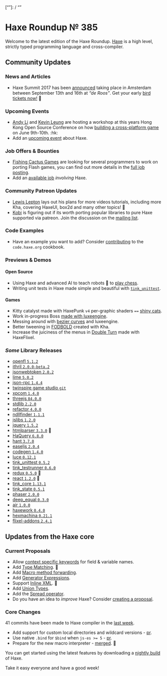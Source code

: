 [_template]: ../templates/roundup.html
[date]: / "2017-05-24 10:34:00"
[modified]: / "2017-05-24 11:16:00"
[published]: / "2017-05-24 12:00:00"
[description]: / "The latest news covering the Haxe community, featuring upcoming talks, the latest HaxeLib releases, game previews and lots more!"
[“”]: / “”

# Haxe Roundup № 385

Welcome to the latest edition of the Haxe Roundup. [Haxe](http://haxe.org/?utm_source=haxe.io) is a high level, strictly typed programming language and cross-compiler.

## Community Updates

### News and Articles

- Haxe Summit 2017 has been [announced](https://twitter.com/haxe_org/status/849702177039929344) taking place in Amsterdam between September 13th and 16th at _“de Roos”_. Get your early [bird tickets now!](http://summit.haxe.org/#tickets) :tada:
	
### Upcoming Events

- [Andy Li]( https://twitter.com/andy_li/) and [Kevin Leung](https://twitter.com/kevinresol) are hosting a workshop at this years Hong Kong Open Source Conference on how [building a cross-platform game](http://hkoscon.org/2017/topics/build-a-cross-platofrm-game-in-haxe/) on June 9th-10th. :hk:
- Add an [upcoming event](https://github.com/skial/haxe.io/labels/events) about Haxe.

### Job Offers & Bounties

- [Fishing Cactus Games](https://twitter.com/FishingCactus) are looking for several programmers to work on porting Flash games, you can find out more details in the [full job posting](http://emploi.afjv.com/emploi-jeux-video/EDEV610-11668).
- Add an [available job](https://github.com/skial/haxe.io/labels/jobs) _involving_ Haxe.

### Community Patreon Updates

- [Lewis Lepton](https://www.patreon.com/posts/more-tutorials-11237759) lays out his plans for more videos tutorials, including more Kha, covering HaxeUI, box2d and many other topics! :star2:
- [Kobi](https://www.patreon.com/kobi7) is figuring out if its worth porting popular libraries to pure Haxe supported via patreon. Join the discussion on the [mailing list](https://groups.google.com/d/msg/haxelang/HjHtWn6MtZk/LliYd4WqAgAJ).

### Code Examples

- Have an example you want to add? Consider [contributing](https://github.com/HaxeFoundation/code-cookbook#contributing-articles) to the `code.haxe.org` cookbook.

### Previews & Demos

#### Open Source

- Using Haxe and advanced AI to teach robots :robot: to [play chess](https://www.youtube.com/watch?v=B417vTm4DDM).
- Writing unit tests in Haxe made simple and beautiful with [`tink_unittest`](https://twitter.com/kevinresol/status/865405207793942528).

#### Games

- Kitty catalyst made with HaxePunk `v4` per-graphic shaders `==` [shiny cats](https://twitter.com/bendmorris/status/866913291158691840).
- Work in-progress Boss [made with luxeengine](https://twitter.com/EdoardoLopes/status/865973918489866240).
- Messing around with [bezier curves](https://twitter.com/aidanleegames/status/865212728578846720) and luxeengine.
- Better tweening in [FODBOLD](https://twitter.com/lewislepton/status/864821966766829569) created with Kha.
- Increase the juiciness of the menus in [Double Turn](https://twitter.com/kennygoff/status/864617055680692230) made with HaxeFlixel.

### _Some_ Library Releases

- [openfl `5.1.2`](http://lib.haxe.org/p/openfl)
- [ithril `2.0.0-beta.2`](http://lib.haxe.org/p/ithril)
- [jsonwebtoken `2.0.2`](http://lib.haxe.org/p/jsonwebtoken)
- [lime `5.0.2`](http://lib.haxe.org/p/lime)
- [json-rpc `1.4.4`](http://lib.haxe.org/p/json-rpc)
- [twinspire game studio `git`](https://github.com/twinspire/Game-Studio)
- [xpcom `1.4.0`](http://lib.haxe.org/p/xpcom)
- [threejs `84.0.0`](http://lib.haxe.org/p/threejs)
- [stdlib `2.2.0`](http://lib.haxe.org/p/stdlib)
- [refactor `4.0.0`](http://lib.haxe.org/p/refactor)
- [ndllfinder `1.1.1`](http://lib.haxe.org/p/ndllfinder)
- [jslibs `1.2.0`](http://lib.haxe.org/p/jslibs)
- [jquery `1.5.2`](http://lib.haxe.org/p/jquery)
- [htmlparser `3.3.0`](http://lib.haxe.org/p/HtmlParser) :star2:
- [HaQuery `6.8.0`](http://lib.haxe.org/p/HaQuery)
- [hant `3.7.0`](http://lib.haxe.org/p/hant)
- [easeljs `2.0.4`](http://lib.haxe.org/p/easeljs)
- [codegen `1.4.0`](http://lib.haxe.org/p/codegen)
- [luce `0.12.1`](http://lib.haxe.org/p/luce)
- [tink_unittest `0.5.2`](http://lib.haxe.org/p/tink_unittest)
- [tink_testrunner `0.6.0`](http://lib.haxe.org/p/tink_testrunner)
- [redux `0.5.0`](http://lib.haxe.org/p/redux) :star2:
- [react `1.2.0`](http://lib.haxe.org/p/react) :star2:
- [tink_core `1.13.1`](http://lib.haxe.org/p/tink_core)
- [tink_state `0.5.1`](http://lib.haxe.org/p/tink_state)
- [phaser `2.0.0`](http://lib.haxe.org/p/phaser)
- [deep_equal `0.3.0`](http://lib.haxe.org/p/deep_equal)
- [air `1.0.0`](http://lib.haxe.org/p/air)
- [haxework `0.4.0`](http://lib.haxe.org/p/haxework)
- [hexmachina `0.21.1`](http://lib.haxe.org/p/hexmachina/)
- [flixel-addons `2.4.1`](http://lib.haxe.org/p/flixel-addons)

## Updates from the Haxe core

### Current Proposals

- Allow [context specific keywords](https://github.com/HaxeFoundation/haxe-evolution/issues/22) for field & variable names.
- Add [Type Matching](https://github.com/HaxeFoundation/haxe-evolution/pull/20). :star2:
- Add [Macro method forwarding](https://github.com/HaxeFoundation/haxe-evolution/pull/18).
- Add [Generator Expressions](https://github.com/HaxeFoundation/haxe-evolution/pull/15).
- Support [Inline XML](https://github.com/HaxeFoundation/haxe-evolution/pull/12). :star2:
- Add [Union Types](https://github.com/HaxeFoundation/haxe-evolution/pull/11).
- Add the [Spread operator](https://github.com/HaxeFoundation/haxe-evolution/pull/7).
- Do you have an idea to _improve_ Haxe? Consider [creating a proposal].

### Core Changes

41 commits have been made to Haxe compiler in the [last week].

- Add support for custom local directories and wildcard versions - [pr](https://github.com/HaxeFoundation/haxelib/pull/386).
- Use native `.bind` for `$bind` when `js-es >= 5` - [pr](https://github.com/HaxeFoundation/haxe/pull/6301).
- Prepare for the new macro interpreter - [merged](https://github.com/HaxeFoundation/haxe/pull/6286). :star2:

You can get started using the latest features by downloading a [nightly build] of Haxe.

Take it easy everyone and have a good week!

[last week]: https://github.com/issues?utf8=%E2%9C%93&q=closed%3A2017-05-16..2017-05-24+org%3Ahaxefoundation+is%3Aclosed+
[nightly build]: http://build.haxe.org
[creating a proposal]: https://github.com/HaxeFoundation/haxe-evolution
